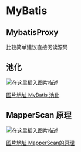 # MyBatis

## MybatisProxy

比较简单建议直接阅读源码

## 池化

![在这里插入图片描述](https://img-blog.csdnimg.cn/56679ec2cb9244f59485b432b5b72eac.png)

[图片地址 MyBatis 池化](https://img-blog.csdnimg.cn/56679ec2cb9244f59485b432b5b72eac.png)

## MapperScan 原理

![在这里插入图片描述](https://img-blog.csdnimg.cn/3a8cde3f431d4f68b645f0bfb4d3febb.png)

[图片地址 MapperScan的原理](https://img-blog.csdnimg.cn/3a8cde3f431d4f68b645f0bfb4d3febb.png)
